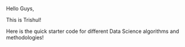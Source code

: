 Hello Guys,

This is Trishul!

Here is the quick starter code for different Data Science algorithms and methodologies!